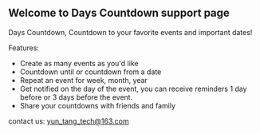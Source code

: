 ## Welcome to Days Countdown support page

Days Countdown, Countdown to your favorite events and important dates!

Features:
- Create as many events as you'd like
- Countdown until or countdown from a date
- Repeat an event for week, month, year
- Get notified on the day of the event, you can receive reminders 1 day before or 3 days before the event.
- Share your countdowns with friends and family

contact us: yun_tang_tech@163.com
